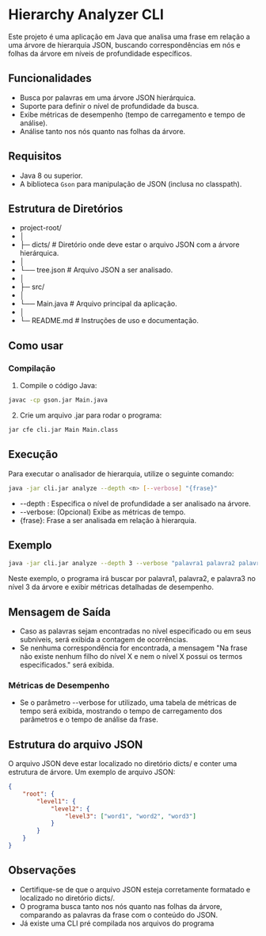 # Hierarchy Analyzer CLI

Este projeto é uma aplicação em Java que analisa uma frase em relação a uma árvore de hierarquia JSON, buscando correspondências em nós e folhas da árvore em níveis de profundidade específicos.

## Funcionalidades

- Busca por palavras em uma árvore JSON hierárquica.
- Suporte para definir o nível de profundidade da busca.
- Exibe métricas de desempenho (tempo de carregamento e tempo de análise).
- Análise tanto nos nós quanto nas folhas da árvore.

## Requisitos

- Java 8 ou superior.
- A biblioteca `Gson` para manipulação de JSON (inclusa no classpath).

## Estrutura de Diretórios

* project-root/ 
* │ 
* ├─ dicts/ # Diretório onde deve estar o arquivo JSON com a árvore hierárquica. 
* │ 
* └── tree.json # Arquivo JSON a ser analisado. 
* │ 
* ├─ src/ 
* │ 
* └── Main.java # Arquivo principal da aplicação. 
* │ 
* └─ README.md # Instruções de uso e documentação.


## Como usar

### Compilação

1. Compile o código Java:

```bash
javac -cp gson.jar Main.java
```

2. Crie um arquivo .jar para rodar o programa:

```bash
jar cfe cli.jar Main Main.class
```

## Execução

Para executar o analisador de hierarquia, utilize o seguinte comando:

```bash
java -jar cli.jar analyze --depth <n> [--verbose] "{frase}"
```

* --depth <n>: Especifica o nível de profundidade a ser analisado na árvore.
* --verbose: (Opcional) Exibe as métricas de tempo.
* {frase}: Frase a ser analisada em relação à hierarquia.

## Exemplo

```bash
java -jar cli.jar analyze --depth 3 --verbose "palavra1 palavra2 palavra3"
```

Neste exemplo, o programa irá buscar por palavra1, palavra2, e palavra3 no nível 3 da árvore e exibir métricas detalhadas de desempenho.

## Mensagem de Saída

* Caso as palavras sejam encontradas no nível especificado ou em seus subníveis, será exibida a contagem de ocorrências.
* Se nenhuma correspondência for encontrada, a mensagem "Na frase não existe nenhum filho do nível X e nem o nível X possui os termos especificados." será exibida.

### Métricas de Desempenho

* Se o parâmetro --verbose for utilizado, uma tabela de métricas de tempo será exibida, mostrando o tempo de carregamento dos parâmetros e o tempo de análise da frase.

## Estrutura do arquivo JSON
O arquivo JSON deve estar localizado no diretório dicts/ e conter uma estrutura de árvore. Um exemplo de arquivo JSON:

```json
{
    "root": {
        "level1": {
            "level2": {
                "level3": ["word1", "word2", "word3"]
            }
        }
    }
}

```
## Observações

* Certifique-se de que o arquivo JSON esteja corretamente formatado e localizado no diretório dicts/.
* O programa busca tanto nos nós quanto nas folhas da árvore, comparando as palavras da frase com o conteúdo do JSON.
* Já existe uma CLI pré compilada nos arquivos do programa
